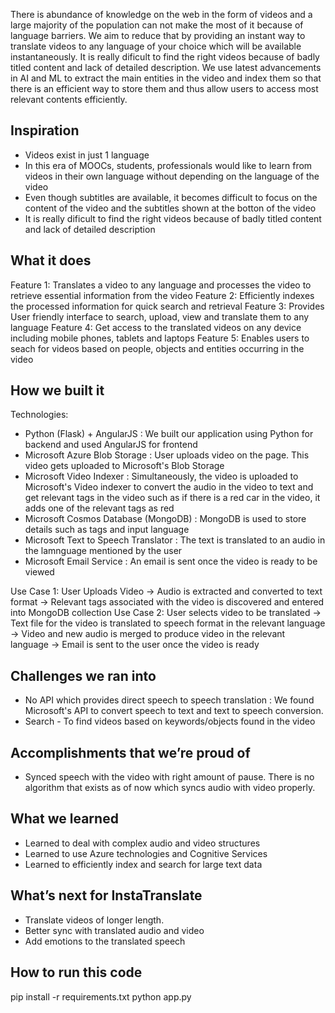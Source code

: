 There is abundance of knowledge on the web in the form of videos and a large majority of the population can not make the most of it because of language barriers. We aim to reduce that by providing an instant way to translate videos to any language of your choice which will be available instantaneously. It is really dificult to find the right videos because of badly titled content and lack of detailed description. We use latest advancements in AI and ML to extract the main entities in the video and index them so that there is an efficient way to store them and thus allow users to access most relevant contents efficiently. 

## Inspiration
- Videos exist in just 1 language
- In this era of MOOCs, students, professionals would like to learn from videos in their own language without depending on the language of the video
- Even though subtitles are available, it becomes difficult to focus on the content of the video and the subtitles shown at the botton of the video
- It is really dificult to find the right videos because of badly titled content and lack of detailed description


## What it does
Feature 1: Translates a video to any language and processes the video to retrieve essential information from the video 
Feature 2: Efficiently indexes the processed information for quick search and retrieval
Feature 3: Provides User friendly interface to search, upload, view and translate them to any language
Feature 4: Get access to the translated videos on any device including mobile phones, tablets and laptops
Feature 5: Enables users to seach for videos based on people, objects and entities occurring in the video 

## How we built it
Technologies:
- Python (Flask) + AngularJS : We built our application using Python for backend and used AngularJS for frontend
- Microsoft Azure Blob Storage : User uploads video on the page. This video gets uploaded to Microsoft's Blob Storage
- Microsoft Video Indexer : Simultaneously, the video is uploaded to Microsoft's Video indexer to convert the audio in the video to text and get relevant tags in the video such as if there is a red car in the video, it adds one of the relevant tags as red
- Microsoft Cosmos Database (MongoDB) : MongoDB is used to store details such as tags and input language
- Microsoft Text to Speech Translator : The text is translated to an audio in the lamnguage mentioned by the user
- Microsoft Email Service : An email is sent once the video is ready to be viewed 

Use Case 1: User Uploads Video -> Audio is extracted and converted to text format -> Relevant tags associated with the video is discovered and entered into MongoDB collection 
Use Case 2: User selects video to be translated -> Text file for the video is translated to speech format in the relevant language -> Video and new audio is merged to produce video in the relevant language -> Email is sent to the user once the video is ready

## Challenges we ran into
- No API which provides direct speech to speech translation : We found Microsoft's API to convert speech to text and text to speech conversion. 
- Search - To find videos based on keywords/objects found in the video

## Accomplishments that we’re proud of
- Synced speech with the video with right amount of pause. There is no algorithm that exists as of now which syncs audio with video properly. 

## What we learned
- Learned to deal with complex audio and video structures
- Learned to use Azure technologies and Cognitive Services
- Learned to efficiently index and search for large text data

## What’s next for InstaTranslate
- Translate videos of longer length. 
- Better sync with translated audio and video
- Add emotions to the translated speech

## How to run this code
pip install -r requirements.txt
python app.py